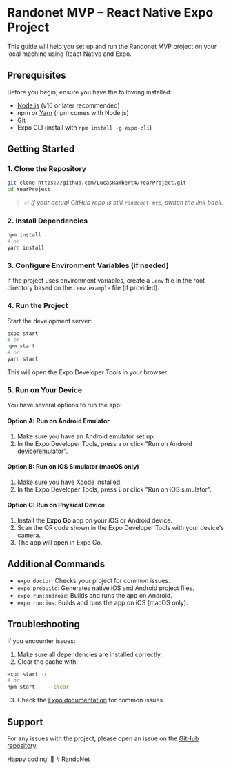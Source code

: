 # Randonet MVP – React Native Expo Project

This guide will help you set up and run the Randonet MVP project on your local machine using React Native and Expo.

## Prerequisites

Before you begin, ensure you have the following installed:

- [Node.js](https://nodejs.org/) (v16 or later recommended)
- npm or [Yarn](https://classic.yarnpkg.com/) (npm comes with Node.js)
- [Git](https://git-scm.com/)
- Expo CLI (install with `npm install -g expo-cli`)

## Getting Started

### 1. Clone the Repository

```bash
git clone https://github.com/LucasRambert4/YearProject.git
cd YearProject
```

> ✅ _If your actual GitHub repo is still `randonet-mvp`, switch the link back._

### 2. Install Dependencies

```bash
npm install
# or
yarn install
```

### 3. Configure Environment Variables (if needed)

If the project uses environment variables, create a `.env` file in the root directory based on the `.env.example` file (if provided).

### 4. Run the Project

Start the development server:

```bash
expo start
# or
npm start
# or
yarn start
```

This will open the Expo Developer Tools in your browser.

### 5. Run on Your Device

You have several options to run the app:

#### Option A: Run on Android Emulator

1. Make sure you have an Android emulator set up.
2. In the Expo Developer Tools, press `a` or click "Run on Android device/emulator".

#### Option B: Run on iOS Simulator (macOS only)

1. Make sure you have Xcode installed.
2. In the Expo Developer Tools, press `i` or click "Run on iOS simulator".

#### Option C: Run on Physical Device

1. Install the **Expo Go** app on your iOS or Android device.
2. Scan the QR code shown in the Expo Developer Tools with your device's camera.
3. The app will open in Expo Go.

## Additional Commands

- `expo doctor`: Checks your project for common issues.
- `expo prebuild`: Generates native iOS and Android project files.
- `expo run:android`: Builds and runs the app on Android.
- `expo run:ios`: Builds and runs the app on iOS (macOS only).

## Troubleshooting

If you encounter issues:

1. Make sure all dependencies are installed correctly.
2. Clear the cache with:

```bash
expo start -c
# or
npm start -- --clear
```

3. Check the [Expo documentation](https://docs.expo.dev/) for common issues.

## Support

For any issues with the project, please open an issue on the [GitHub repository](https://github.com/LucasRambert4/YearProject/issues).

Happy coding! 🚀
#   R a n d o N e t  
 
